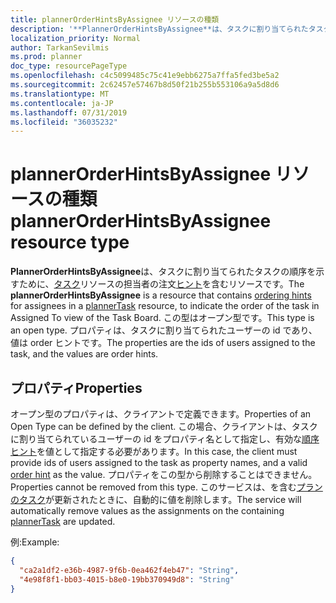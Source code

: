 ```yaml
---
title: plannerOrderHintsByAssignee リソースの種類
description: '**PlannerOrderHintsByAssignee**は、タスクに割り当てられたタスクの順序を示すために、タスクリソースの担当者の注文ヒントを含むリソースです。'
localization_priority: Normal
author: TarkanSevilmis
ms.prod: planner
doc_type: resourcePageType
ms.openlocfilehash: c4c5099485c75c41e9ebb6275a7ffa5fed3be5a2
ms.sourcegitcommit: 2c62457e57467b8d50f21b255b553106a9a5d8d6
ms.translationtype: MT
ms.contentlocale: ja-JP
ms.lasthandoff: 07/31/2019
ms.locfileid: "36035232"
---
```

# <a name="plannerorderhintsbyassignee-resource-type"></a><span data-ttu-id="93591-103">plannerOrderHintsByAssignee リソースの種類</span><span class="sxs-lookup"><span data-stu-id="93591-103">plannerOrderHintsByAssignee resource type</span></span>

<span data-ttu-id="93591-104">**PlannerOrderHintsByAssignee**は、タスクに割り当てられたタスクの順序を示すために、[タスク](plannertask.md)リソースの担当者の注文[ヒント](planner-order-hint-format.md)を含むリソースです。</span><span class="sxs-lookup"><span data-stu-id="93591-104">The **plannerOrderHintsByAssignee** is a resource that contains [ordering hints](planner-order-hint-format.md) for assignees in a [plannerTask](plannertask.md) resource, to indicate the order of the task in Assigned To view of the Task Board.</span></span>
<span data-ttu-id="93591-105">この型はオープン型です。</span><span class="sxs-lookup"><span data-stu-id="93591-105">This type is an open type.</span></span> <span data-ttu-id="93591-106">プロパティは、タスクに割り当てられたユーザーの id であり、値は order ヒントです。</span><span class="sxs-lookup"><span data-stu-id="93591-106">The properties are the ids of users assigned to the task, and the values are order hints.</span></span>

## <a name="properties"></a><span data-ttu-id="93591-107">プロパティ</span><span class="sxs-lookup"><span data-stu-id="93591-107">Properties</span></span>
<span data-ttu-id="93591-108">オープン型のプロパティは、クライアントで定義できます。</span><span class="sxs-lookup"><span data-stu-id="93591-108">Properties of an Open Type can be defined by the client.</span></span> <span data-ttu-id="93591-109">この場合、クライアントは、タスクに割り当てられているユーザーの id をプロパティ名として指定し、有効な[順序ヒント](planner-order-hint-format.md)を値として指定する必要があります。</span><span class="sxs-lookup"><span data-stu-id="93591-109">In this case, the client must provide ids of users assigned to the task as property names, and a valid [order hint](planner-order-hint-format.md) as the value.</span></span>
<span data-ttu-id="93591-110">プロパティをこの型から削除することはできません。</span><span class="sxs-lookup"><span data-stu-id="93591-110">Properties cannot be removed from this type.</span></span> <span data-ttu-id="93591-111">このサービスは、を含む[プランのタスク](plannertask.md)が更新されたときに、自動的に値を削除します。</span><span class="sxs-lookup"><span data-stu-id="93591-111">The service will automatically remove values as the assignments on the containing [plannerTask](plannertask.md) are updated.</span></span>

<span data-ttu-id="93591-112">例:</span><span class="sxs-lookup"><span data-stu-id="93591-112">Example:</span></span>

<!-- {
  "blockType": "resource",
  "openType": true,
  "optionalProperties": [ "ca2a1df2-e36b-4987-9f6b-0ea462f4eb47", "4e98f8f1-bb03-4015-b8e0-19bb370949d8" ],
  "@odata.type": "microsoft.graph.plannerOrderHintsByAssignee"
}-->

```json
{
  "ca2a1df2-e36b-4987-9f6b-0ea462f4eb47": "String",
  "4e98f8f1-bb03-4015-b8e0-19bb370949d8": "String"
}

```

<!-- uuid: 8fcb5dbc-d5aa-4681-8e31-b001d5168d79
2015-10-25 14:57:30 UTC -->
<!-- {
  "type": "#page.annotation",
  "description": "plannerOrderHintsByAssignee resource",
  "keywords": "",
  "section": "documentation",
  "tocPath": ""
}-->
